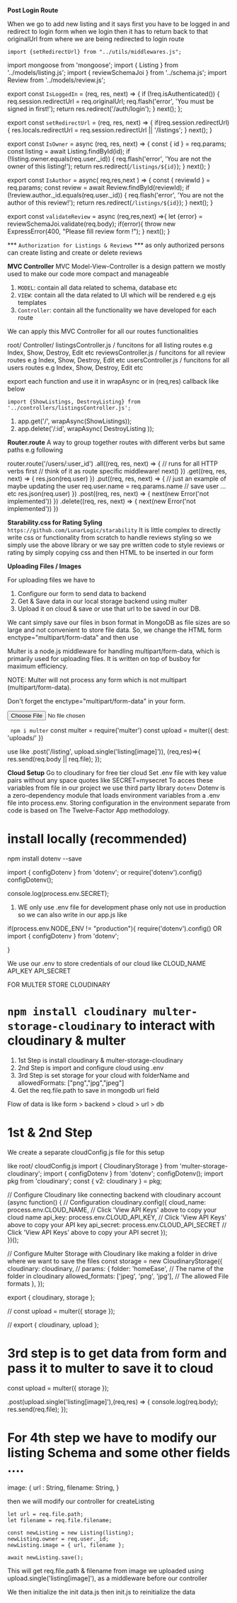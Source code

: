 **Post Login Route**

When we go to add new listing and it says first you have to be logged in and redirect to login form when we login then it has to return back to that originalUrl from where we are being redirected to login route

`import {setRedirectUrl} from "../utils/middlewares.js";`


import mongoose from 'mongoose';
import { Listing } from '../models/listing.js';
import { reviewSchemaJoi } from '../schema.js';
import Review from '../models/review.js';


export const `IsLoggedIn` = (req, res, next) => {
  if (!req.isAuthenticated()) {
    req.session.redirectUrl =  req.originalUrl;
    req.flash('error', 'You must be signed in first!');
    return res.redirect('/auth/login');
  }
  next();
};

export const `setRedirectUrl` = (req, res, next) => {
  if(req.session.redirectUrl){
    res.locals.redirectUrl = req.session.redirectUrl || '/listings';
  }
  next();
}

export const `IsOwner` = async (req, res, next) => {
  const { id } = req.params;
  const listing = await Listing.findById(id);
  if (!listing.owner.equals(req.user._id)) {
    req.flash('error', 'You are not the owner of this listing!');
    return res.redirect(`/listings/${id}`);
  }
  next();
}

export const `IsAuthor` = async( req,res,next ) => {
  const { reviewId } = req.params;
  const review = await Review.findById(reviewId);
  if (!review.author._id.equals(req.user._id)) {
    req.flash('error', 'You are not the author of this review!');
    return res.redirect(`/listings/${id}`);
  }
  next();
}


export const `validateReview` = async (req,res,next) =>{
  let {error} = reviewSchemaJoi.validate(req.body);
  if(error){ 
    throw new ExpressError(400, "Please fill review form !");
  }
    next();
  }


***  `Authorization for Listings & Reviews` ***
  as only authorized persons can create listing and create or delete reviews


  **MVC Controller**
  MVC Model-View-Controller is a design pattern we mostly used to make our code more compact and manageable
  1. `MODEL`:        contain all data related to schema, database etc
  2. `VIEW`:         contain all the data related to UI which will be rendered e.g ejs templates
  3. `Controller`:   contain all the functionality we have developed for each route 

  We can apply this MVC Controller for all our routes functionalities

  root/ 
  Controller/
    listingsController.js / funcitons for all listing routes e.g Index, Show, Destroy, Edit etc
    reviewsController.js / funcitons for all review routes e.g Index, Show, Destroy, Edit etc
    usersController.js  / funcitons for all users routes e.g Index, Show, Destroy, Edit etc

export each function and use it in wrapAsync or in (req,res) callback like below

`import {ShowListings, DestroyListing} from '../controllers/listingsController.js';`

1. app.get('/', wrapAsync(ShowListings));
2. app.delete('/:id', wrapAsync( DestroyListing ));


**Router.route**
A way to group together routes with different verbs but same paths e.g following

router.route('/users/:user_id')
  .all((req, res, next) => {
  // runs for all HTTP verbs first
  // think of it as route specific middleware!
    next()
  })
  .get((req, res, next) => {
    res.json(req.user)
  })
  .put((req, res, next) => {
  // just an example of maybe updating the user
    req.user.name = req.params.name
    // save user ... etc
    res.json(req.user)
  })
  .post((req, res, next) => {
    next(new Error('not implemented'))
  })
  .delete((req, res, next) => {
    next(new Error('not implemented'))
  })

**Starability.css for Rating Syling**
`https://github.com/LunarLogic/starability`
It is little complex to directly write css or functionality from scratch to handle reviews styling so we simply use the above library or we say pre written code to style reviews or rating by simply copying css and then HTML to be inserted in our form 

**Uploading Files / Images**

For uploading files we have to 
1. Configure our form to send data to backend
2. Get & Save data in our local storage backend using multer
3. Upload it on cloud & save or use that url to be saved in our DB.

We cant simply save our files in bson format in MongoDB as file sizes are so large and not convenient to store file data. So,
we change the HTML form enctype="multipart/form-data" and then use 

Multer is a node.js middleware for handling multipart/form-data, which is primarily used for uploading files. It is written on top of busboy for maximum efficiency.

NOTE: Multer will not process any form which is not multipart (multipart/form-data).

Don't forget the enctype="multipart/form-data" in your form.

<form action="/profile" method="post" enctype="multipart/form-data">
  <input type="file" name="avatar" />
</form>

` npm i multer`
const multer  = require('multer')
const upload = multer({ dest: 'uploads/' })

use like 
.post('/listing', upload.single('listing[image]')), (req,res)=>{
  res.send(req.body || req.file);
});

**Cloud Setup**
Go to cloudinary for free tier cloud
Set .env file with key value pairs without any space quotes like SECRET=mysecret
To acces these variables from file in our project we use third party library `dotenv`
Dotenv is a zero-dependency module that loads environment variables from a .env file into process.env. Storing configuration in the environment separate from code is based on The Twelve-Factor App methodology.
# install locally (recommended)
npm install dotenv --save

import { configDotenv } from 'dotenv';  or require('dotenv').config()
configDotenv();

console.log(process.env.SECRET);

1. WE only use .env file for development phase only not use in production so we can also write in our app.js like 

if(process.env.NODE_ENV != "production"){
  require('dotenv').config() OR import { configDotenv } from 'dotenv';
  
}

We use our .env to store credentials of our cloud like 
CLOUD_NAME
API_KEY
API_SECRET

FOR MULTER STORE CLOUDINARY
# `npm install cloudinary multer-storage-cloudinary` to interact with cloudinary & multer

1. 1st Step is install cloudinary & multer-storage-cloudinary
2. 2nd Step is import and configure cloud using .env
3. 3rd Step is set storage for your cloud with folderName and allowedFormats: ["png","jpg","jpeg"]
4. Get the req.file.path to save in mongodb url field

Flow of data is like  form > backend > cloud > url > db

# 1st & 2nd Step
We create a separate cloudConfig.js file for this setup 

like root/ cloudConfig.js
import { CloudinaryStorage } from 'multer-storage-cloudinary';
import { configDotenv } from 'dotenv';
configDotenv();
import pkg from 'cloudinary';
const { v2: cloudinary } = pkg;

// Configure Cloudinary  like connecting backend with cloudinary account
(async function() {
  // Configuration
  cloudinary.config({ 
      cloud_name: process.env.CLOUD_NAME, // Click 'View API Keys' above to copy your cloud name
      api_key: process.env.CLOUD_API_KEY, // Click 'View API Keys' above to copy your API key
      api_secret: process.env.CLOUD_API_SECRET // Click 'View API Keys' above to copy your API secret
  });   
})();

// Configure Multer Storage with Cloudinary like making a folder in drive where we want to save the files
const storage  = new CloudinaryStorage({
  cloudinary: cloudinary,      // 
  params: {
    folder: 'homeEase', // The name of the folder in cloudinary
    allowed_formats: ['jpeg', 'png', 'jpg'], // The allowed File formats
  },
});


export { cloudinary, storage };

// const upload = multer({ storage });

// export { cloudinary, upload };

# 3rd step is to get data from form and pass it to multer to save it to cloud

const upload = multer({ storage });

.post(upload.single('listing[image]'),(req,res) => {
    console.log(req.body);
    res.send(req.file);
  });

# For 4th step we have to modify our listing Schema and some other fields ....

image: {
  url : String,
  filename: String,
}

then we will modify our controller for createListing

    let url = req.file.path;
    let filename = req.file.filename;

    const newListing = new Listing(listing);
    newListing.owner = req.user._id;
    newListing.image = { url, filename };

    await newListing.save();
    
This will get req.file.path & filename from image we uploaded using upload.single('listing[image]'), as a middleware before our controller

We then initialize the init data.js then init.js to reinitialize the data 